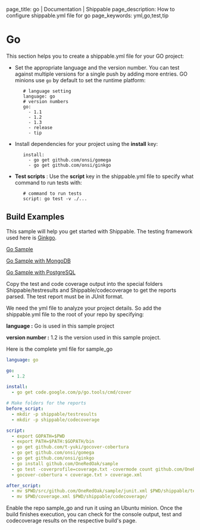 page_title: go | Documentation | Shippable
page_description: How to configure shippable.yml file for go
page_keywords: yml,go,test,tip

# Go

This section helps you to create a shippable.yml file for your GO
project:

- Set the appropriate language and the version number. You can test against multiple versions for a single push by adding more entries. GO minions use `go` by default to set the runtime platform:

         # language setting
         language: go
         # version numbers
         go:
           - 1.1
           - 1.2
           - 1.3
           - release
           - tip

- Install dependencies for your project using the **install** key:

         install:
           - go get github.com/onsi/gomega
           - go get github.com/onsi/ginkgo

- **Test scripts** : Use the **script** key in the shippable.yml file to specify what command to run tests with:

         # command to run tests
         script: go test -v ./...

## Build Examples

This sample will help you get started with Shippable. The testing
framework used here is [Ginkgo](http://onsi.github.io/ginkgo/).

[Go Sample](https://github.com/shippableSamples/sample_go)

[Go Sample with MongoDB](https://github.com/shippableSamples/sample_go_mongo)

[Go Sample with PostgreSQL](https://github.com/shippableSamples/sample_go_postgres)

Copy the test and code coverage output into the special folders
Shippable/testresults and Shippable/codecoverage to get the reports
parsed. The test report must be in JUnit format.

We need the yml file to analyze your project details. So add the
shippable.yml file to the root of your repo by specifying:

**language :** Go is used in this sample project

**version number :** 1.2 is the version used in this sample project.

Here is the complete yml file for sample_go

```yaml
language: go

go:
  - 1.2

install:
  - go get code.google.com/p/go.tools/cmd/cover

# Make folders for the reports
before_script:
  - mkdir -p shippable/testresults
  - mkdir -p shippable/codecoverage

script:
  - export GOPATH=$PWD
  - export PATH=$PATH:$GOPATH/bin
  - go get github.com/t-yuki/gocover-cobertura
  - go get github.com/onsi/gomega
  - go get github.com/onsi/ginkgo
  - go install github.com/OneRedOak/sample
  - go test -coverprofile=coverage.txt -covermode count github.com/OneRedOak/sample
  - gocover-cobertura < coverage.txt > coverage.xml

after_script:
  - mv $PWD/src/github.com/OneRedOak/sample/junit.xml $PWD/shippable/testresults/
  - mv $PWD/coverage.xml $PWD/shippable/codecoverage/
```

Enable the repo sample_go and run it using an Ubuntu minion. Once the
build finishes execution, you can check for the console output, test and
codecoverage results on the respective build's page.


